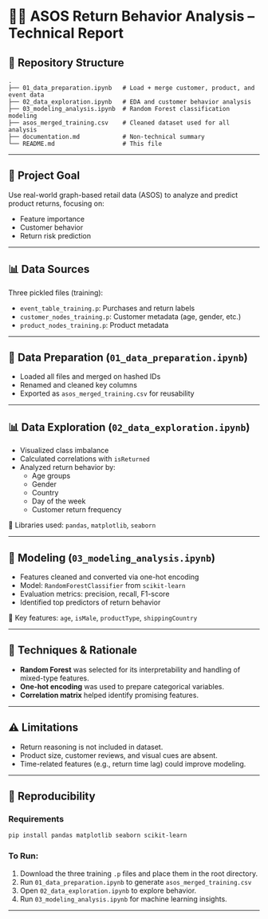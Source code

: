 # 🧑‍💻 ASOS Return Behavior Analysis – Technical Report

## 📁 Repository Structure

```
.
├── 01_data_preparation.ipynb   # Load + merge customer, product, and event data
├── 02_data_exploration.ipynb   # EDA and customer behavior analysis
├── 03_modeling_analysis.ipynb  # Random Forest classification modeling
├── asos_merged_training.csv    # Cleaned dataset used for all analysis
├── documentation.md            # Non-technical summary
└── README.md                   # This file
```

---

## 📌 Project Goal

Use real-world graph-based retail data (ASOS) to analyze and predict product returns, focusing on:
- Feature importance
- Customer behavior
- Return risk prediction

---

## 📊 Data Sources

Three pickled files (training):
- `event_table_training.p`: Purchases and return labels
- `customer_nodes_training.p`: Customer metadata (age, gender, etc.)
- `product_nodes_training.p`: Product metadata

---

## 🧼 Data Preparation (`01_data_preparation.ipynb`)
- Loaded all files and merged on hashed IDs
- Renamed and cleaned key columns
- Exported as `asos_merged_training.csv` for reusability

---

## 📊 Data Exploration (`02_data_exploration.ipynb`)
- Visualized class imbalance
- Calculated correlations with `isReturned`
- Analyzed return behavior by:
  - Age groups
  - Gender
  - Country
  - Day of the week
  - Customer return frequency

📌 Libraries used: `pandas`, `matplotlib`, `seaborn`

---

## 🤖 Modeling (`03_modeling_analysis.ipynb`)
- Features cleaned and converted via one-hot encoding
- Model: `RandomForestClassifier` from `scikit-learn`
- Evaluation metrics: precision, recall, F1-score
- Identified top predictors of return behavior

📌 Key features: `age`, `isMale`, `productType`, `shippingCountry`

---

## 🧪 Techniques & Rationale

- **Random Forest** was selected for its interpretability and handling of mixed-type features.
- **One-hot encoding** was used to prepare categorical variables.
- **Correlation matrix** helped identify promising features.

---

## ⚠️ Limitations

- Return reasoning is not included in dataset.
- Product size, customer reviews, and visual cues are absent.
- Time-related features (e.g., return time lag) could improve modeling.

---

## 🔁 Reproducibility

### Requirements

```bash
pip install pandas matplotlib seaborn scikit-learn
```

### To Run:

1. Download the three training `.p` files and place them in the root directory.
2. Run `01_data_preparation.ipynb` to generate `asos_merged_training.csv`
3. Open `02_data_exploration.ipynb` to explore behavior.
4. Run `03_modeling_analysis.ipynb` for machine learning insights.

---

